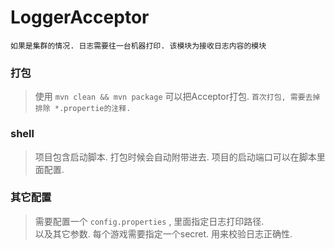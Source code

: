 # LoggerAcceptor
	如果是集群的情况. 日志需要往一台机器打印. 该模块为接收日志内容的模块 

### 打包
> 使用 `mvn clean && mvn package` 可以把Acceptor打包.
`首次打包, 需要去掉排除 *.propertie的注释.`

### shell
> 项目包含启动脚本. 打包时候会自动附带进去. 
项目的启动端口可以在脚本里面配置.

### 其它配置
> 需要配置一个 `config.properties` , 里面指定日志打印路径. <br />
> 以及其它参数. 每个游戏需要指定一个secret. 用来校验日志正确性.

